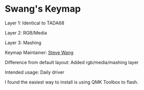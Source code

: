 Swang's Keymap
===
 
Layer 1: Identical to TADA68

Layer 2: RGB/Media

Layer 3: Mashing

Keymap Maintainer: [Steve Wang](https://github.com/swangful)

Difference from default layout: Added rgb/media/mashing layer

Intended usage: Daily driver

I found the easiest way to install is using QMK Toolbox to flash. 
